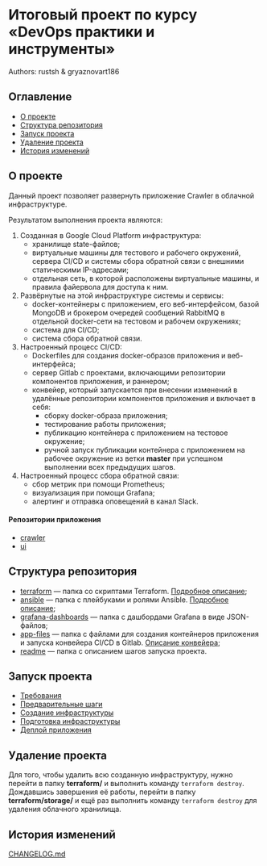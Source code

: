 # Итоговый проект по курсу «DevOps практики и инструменты»
Authors: rustsh & gryaznovart186

## Оглавление
- [О проекте](#about)
- [Структура репозитория](#structure)
- [Запуск проекта](#run)
- [Удаление проекта](#clean)
- [История изменений](#changelog)

## О проекте <a name="about"></a>
Данный проект позволяет развернуть приложение Crawler в облачной инфраструктуре.

Результатом выполнения проекта являются:
1. Созданная в Google Cloud Platform инфраструктура:
    - хранилище state-файлов;
    - виртуальные машины для тестового и рабочего окружений, сервера CI/CD и системы сбора обратной связи с внешними статическими IP-адресами;
    - отдельная сеть, в которой расположены виртуальные машины, и правила файервола для доступа к ним.
2. Развёрнутые на этой инфраструктуре системы и сервисы:
    - docker-контейнеры с приложением, его веб-интерфейсом, базой MongoDB и брокером очередей сообщений RabbitMQ в отдельной docker-сети на тестовом и рабочем окружениях;
    - система для CI/CD;
    - система сбора обратной связи.
3. Настроенный процесс CI/CD:
    - Dockerfiles для создания docker-образов приложения и веб-интерфейса;
    - сервер Gitlab с проектами, включающими репозитории компонентов приложения, и раннером;
    - конвейер, который запускается при внесении изменений в удалённые репозитории компонентов приложения и включает в себя:
        - сборку docker-образа приложения;
        - тестирование работы приложения;
        - публикацию контейнера с приложением на тестовое окружение;
        - ручной запуск публикации контейнера с приложением на рабочее окружение из ветки **master** при успешном выполнении всех предыдущих шагов.
4. Настроенный процесс сбора обратной связи:
    - сбор метрик при помощи Prometheus;
    - визуализация при помощи Grafana;
    - алертинг и отправка оповещений в канал Slack.

#### Репозитории приложения
- [crawler](https://github.com/rustsh/search_engine_crawler)
- [ui](https://github.com/rustsh/search_engine_ui)

## Структура репозитория <a name="structure"></a>
- [terraform](terraform) — папка со скриптами Terraform. [Подробное описание](terraform/README.md);
- [ansible](ansible) — папка с плейбуками и ролями Ansible. [Подробное описание](ansible/README.md);
- [grafana-dashboards](grafana-dashboards) — папка с дашбордами Grafana в виде JSON-файлов;
- [app-files](app-files) — папка с файлами для создания контейнеров приложения и запуска конвейера CI/CD в Gitlab. [Описание конвейера](app-files/README.md);
- [readme](readme) — папка с описанием шагов запуска проекта.

## Запуск проекта <a name="run"></a>
- [Требования](readme/00_requirements.md)
- [Предварительные шаги](readme/01_prerequisites.md)
- [Создание инфраструктуры](readme/02_infrastructure.md)
- [Подготовка инфраструктуры](readme/03_prepare.md)
- [Деплой приложения](readme/04_deploy.md)

## Удаление проекта <a name="clean"></a>
Для того, чтобы удалить всю созданную инфраструктуру, нужно перейти в папку **terraform/** и выполнить команду `terraform destroy`. Дождавшись завершения её работы, перейти в папку **terraform/storage/** и ещё раз выполнить команду `terraform destroy` для удаления облачного хранилища.

## История изменений <a name="changelog"></a>
[CHANGELOG.md](CHANGELOG.md)
